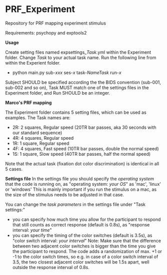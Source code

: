 # PRF_Experiment
Repository for PRF mapping experiment stimulus

Requirements: psychopy and exptools2

**Usage**

Create setting files named expsettings_*Task*.yml within the Experiment folder. Change *Task* to your actual task name. Run the following line from within the Experient folder. 

- python main.py sub-*xxx* ses-*x* task-*NameTask* run-*x*

Subject SHOULD be specified according the the BIDS convention (sub-001, sub-002 and so on), Task MUST match one of the settings files in the Experiment folder, and Run SHOULD be an integer.

**Marco's PRF mapping**

The Experiment folder contains 5 setting files, which can be used as examples. The Task names are:

- 2R: 2 squares, Regular speed (20TR bar passes, aka 30 seconds with our standard sequence)
- 4R: 4 squares, Regular speed 
- 1R: 1 square, Regular speed
- 4F: 4 squares, Fast speed (10TR bar passes, double the normal speed)
- 1S: 1 square, Slow speed (40TR bar passes, half the normal speed)

Note that the actual task (fixation dot color discrimination) is identical in all 5 cases.

**Settings file** 
In the settings file you should specify the *operating system* that the code is running on, as "operating system: *your OS*" as 'mac', 'linux' or 'windows'
This is mainly important if you run the stimulus on a mac, as the size of the stimulus needs to be adjusted in that case.

You can change the *task parameters* in the settings file under "Task settings:"
- you can specify how much time you allow for the participant to respond that still counts as correct response (default is 0.8s), as "response interval: *your time*"
- you can specify the timing of the color switches (default is 3.5s), as "color switch interval: *your interval*"
Note: Make sure that the difference between two adjacent color switches is bigger than the time you give the participant to respond. 
The code adds a randomization of max. +1 or -1 to the color switch times, so e.g. in case of a color switch interval of 3.5, the two closest adjacent color switches will be 1.5s apart, well outside the response interval of 0.8s.


